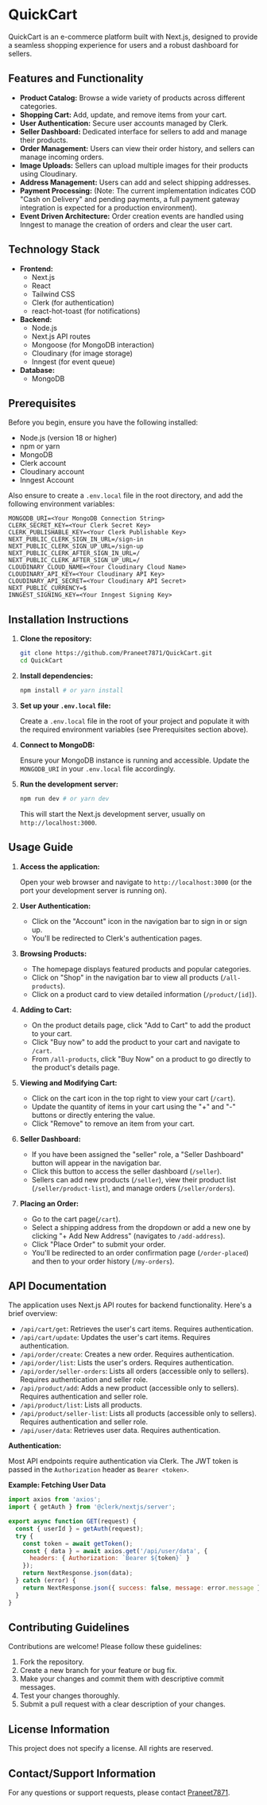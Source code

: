 # QuickCart

QuickCart is an e-commerce platform built with Next.js, designed to provide a seamless shopping experience for users and a robust dashboard for sellers.

## Features and Functionality

*   **Product Catalog:** Browse a wide variety of products across different categories.
*   **Shopping Cart:** Add, update, and remove items from your cart.
*   **User Authentication:** Secure user accounts managed by Clerk.
*   **Seller Dashboard:** Dedicated interface for sellers to add and manage their products.
*   **Order Management:** Users can view their order history, and sellers can manage incoming orders.
*   **Image Uploads:** Sellers can upload multiple images for their products using Cloudinary.
*   **Address Management:** Users can add and select shipping addresses.
*   **Payment Processing:** (Note: The current implementation indicates COD "Cash on Delivery" and pending payments, a full payment gateway integration is expected for a production environment).
*   **Event Driven Architecture:** Order creation events are handled using Inngest to manage the creation of orders and clear the user cart.

## Technology Stack

*   **Frontend:**
    *   Next.js
    *   React
    *   Tailwind CSS
    *   Clerk (for authentication)
    *   react-hot-toast (for notifications)
*   **Backend:**
    *   Node.js
    *   Next.js API routes
    *   Mongoose (for MongoDB interaction)
    *   Cloudinary (for image storage)
    *   Inngest (for event queue)
*   **Database:**
    *   MongoDB

## Prerequisites

Before you begin, ensure you have the following installed:

*   Node.js (version 18 or higher)
*   npm or yarn
*   MongoDB
*   Clerk account
*   Cloudinary account
*   Inngest Account

Also ensure to create a `.env.local` file in the root directory, and add the following environment variables:

```
MONGODB_URI=<Your MongoDB Connection String>
CLERK_SECRET_KEY=<Your Clerk Secret Key>
CLERK_PUBLISHABLE_KEY=<Your Clerk Publishable Key>
NEXT_PUBLIC_CLERK_SIGN_IN_URL=/sign-in
NEXT_PUBLIC_CLERK_SIGN_UP_URL=/sign-up
NEXT_PUBLIC_CLERK_AFTER_SIGN_IN_URL=/
NEXT_PUBLIC_CLERK_AFTER_SIGN_UP_URL=/
CLOUDINARY_CLOUD_NAME=<Your Cloudinary Cloud Name>
CLOUDINARY_API_KEY=<Your Cloudinary API Key>
CLOUDINARY_API_SECRET=<Your Cloudinary API Secret>
NEXT_PUBLIC_CURRENCY=$
INNGEST_SIGNING_KEY=<Your Inngest Signing Key>
```

## Installation Instructions

1.  **Clone the repository:**

    ```bash
    git clone https://github.com/Praneet7871/QuickCart.git
    cd QuickCart
    ```

2.  **Install dependencies:**

    ```bash
    npm install # or yarn install
    ```

3.  **Set up your `.env.local` file:**

    Create a `.env.local` file in the root of your project and populate it with the required environment variables (see Prerequisites section above).

4.  **Connect to MongoDB:**

    Ensure your MongoDB instance is running and accessible. Update the `MONGODB_URI` in your `.env.local` file accordingly.

5.  **Run the development server:**

    ```bash
    npm run dev # or yarn dev
    ```

    This will start the Next.js development server, usually on `http://localhost:3000`.

## Usage Guide

1.  **Access the application:**

    Open your web browser and navigate to `http://localhost:3000` (or the port your development server is running on).

2.  **User Authentication:**

    *   Click on the "Account" icon in the navigation bar to sign in or sign up.
    *   You'll be redirected to Clerk's authentication pages.

3.  **Browsing Products:**

    *   The homepage displays featured products and popular categories.
    *   Click on "Shop" in the navigation bar to view all products (`/all-products`).
    *   Click on a product card to view detailed information (`/product/[id]`).

4.  **Adding to Cart:**

    *   On the product details page, click "Add to Cart" to add the product to your cart.
    *   Click "Buy now" to add the product to your cart and navigate to `/cart`.
    *   From `/all-products`, click "Buy Now" on a product to go directly to the product's details page.

5.  **Viewing and Modifying Cart:**

    *   Click on the cart icon in the top right to view your cart (`/cart`).
    *   Update the quantity of items in your cart using the "+" and "-" buttons or directly entering the value.
    *   Click "Remove" to remove an item from your cart.

6.  **Seller Dashboard:**

    *   If you have been assigned the "seller" role, a "Seller Dashboard" button will appear in the navigation bar.
    *   Click this button to access the seller dashboard (`/seller`).
    *   Sellers can add new products (`/seller`), view their product list (`/seller/product-list`), and manage orders (`/seller/orders`).

7.  **Placing an Order:**
    *   Go to the cart page(`/cart`).
    *   Select a shipping address from the dropdown or add a new one by clicking "+ Add New Address" (navigates to `/add-address`).
    *   Click "Place Order" to submit your order.
    *   You'll be redirected to an order confirmation page (`/order-placed`) and then to your order history (`/my-orders`).

## API Documentation

The application uses Next.js API routes for backend functionality. Here's a brief overview:

*   `/api/cart/get`: Retrieves the user's cart items. Requires authentication.
*   `/api/cart/update`: Updates the user's cart items. Requires authentication.
*   `/api/order/create`: Creates a new order. Requires authentication.
*   `/api/order/list`: Lists the user's orders. Requires authentication.
*   `/api/order/seller-orders`: Lists all orders (accessible only to sellers). Requires authentication and seller role.
*   `/api/product/add`: Adds a new product (accessible only to sellers). Requires authentication and seller role.
*   `/api/product/list`: Lists all products.
*   `/api/product/seller-list`: Lists all products (accessible only to sellers). Requires authentication and seller role.
*   `/api/user/data`: Retrieves user data. Requires authentication.

**Authentication:**

Most API endpoints require authentication via Clerk. The JWT token is passed in the `Authorization` header as `Bearer <token>`.

**Example: Fetching User Data**

```javascript
import axios from 'axios';
import { getAuth } from '@clerk/nextjs/server';

export async function GET(request) {
  const { userId } = getAuth(request);
  try {
    const token = await getToken();
    const { data } = await axios.get('/api/user/data', {
      headers: { Authorization: `Bearer ${token}` }
    });
    return NextResponse.json(data);
  } catch (error) {
    return NextResponse.json({ success: false, message: error.message });
  }
}
```

## Contributing Guidelines

Contributions are welcome! Please follow these guidelines:

1.  Fork the repository.
2.  Create a new branch for your feature or bug fix.
3.  Make your changes and commit them with descriptive commit messages.
4.  Test your changes thoroughly.
5.  Submit a pull request with a clear description of your changes.

## License Information

This project does not specify a license. All rights are reserved.

## Contact/Support Information

For any questions or support requests, please contact [Praneet7871](https://github.com/Praneet7871).